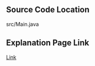 ## Source Code Location

src/Main.java

## Explanation Page Link

[Link](https://lunareclipse000.wordpress.com/2024/03/26/java%eb%b0%b1%ec%a4%80-1260-dfs%ec%99%80-bfs/)